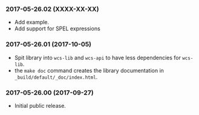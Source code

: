 ### 2017-05-26.02 (XXXX-XX-XX)
* Add example.
* Add support for SPEL expressions


### 2017-05-26.01 (2017-10-05)

* Spit library into `wcs-lib` and `wcs-api` to have less dependencies
  for `wcs-lib`.
* the `make doc` command creates the library documentation in
  `_build/default/_doc/index.html`.


### 2017-05-26.00 (2017-09-27)

* Initial public release.

